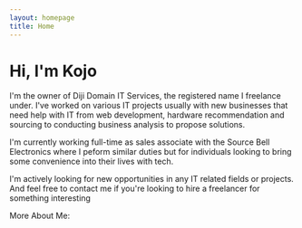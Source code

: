 ```yaml
---
layout: homepage
title: Home
---
```


# Hi, I'm Kojo

I'm the owner of Diji Domain IT Services, the registered name I freelance under.
I've worked on various IT projects usually with new businesses that need help with IT from web development, hardware recommendation and sourcing to conducting business analysis to propose 
solutions.

I'm currently working full-time as sales associate with the Source Bell 
Electronics where I peform similar duties but for individuals looking to bring 
some convenience into their lives with tech.

I'm actively looking for new opportunities in any IT related fields or projects.
And feel free to contact me if you're looking to hire a freelancer for 
something interesting

More About Me: <a href="https://www.linkedin.com/in/kojoacquah/" target="_blank"><span class="fab fa-linkedin fa-2x"></span></a> <a href="https://github.com/rmvirut" target="_blank"><span class="fab fa-github fa-2x"></span></a> <a href="https://codepen.io/rmvirut" target="_blank"><span class="fab fa-codepen fa-2x"></span></a>
